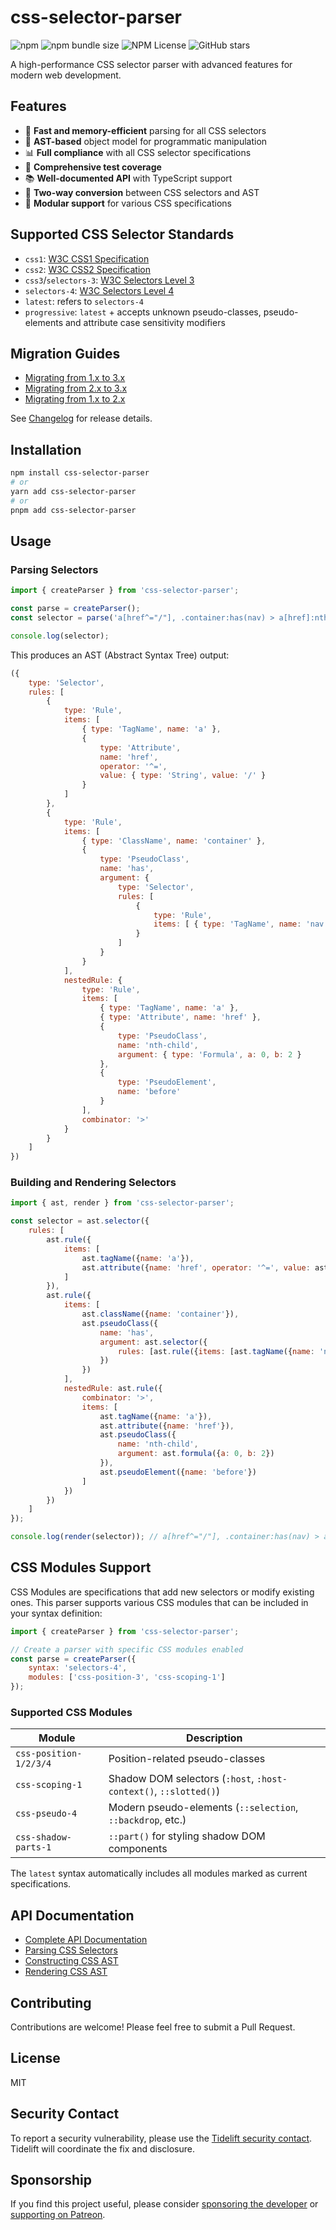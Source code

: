 # css-selector-parser

![npm](https://img.shields.io/npm/v/css-selector-parser)
![npm bundle size](https://img.shields.io/bundlephobia/minzip/css-selector-parser)
![NPM License](https://img.shields.io/npm/l/css-selector-parser)
![GitHub stars](https://img.shields.io/github/stars/mdevils/css-selector-parser)

A high-performance CSS selector parser with advanced features for modern web development.

## Features

- 🚀 **Fast and memory-efficient** parsing for all CSS selectors
- 🌳 **AST-based** object model for programmatic manipulation
- 📊 **Full compliance** with all CSS selector specifications
- 🧪 **Comprehensive test coverage**
- 📚 **Well-documented API** with TypeScript support
- 🔄 **Two-way conversion** between CSS selectors and AST
- 🧩 **Modular support** for various CSS specifications

## Supported CSS Selector Standards

- `css1`: [W3C CSS1 Specification](https://www.w3.org/TR/CSS1/)
- `css2`: [W3C CSS2 Specification](https://www.w3.org/TR/CSS2/)
- `css3`/`selectors-3`: [W3C Selectors Level 3](https://www.w3.org/TR/selectors-3/)
- `selectors-4`: [W3C Selectors Level 4](https://www.w3.org/TR/selectors-4/)
- `latest`: refers to `selectors-4`
- `progressive`: `latest` + accepts unknown pseudo-classes, pseudo-elements and attribute case sensitivity modifiers

## Migration Guides

- [Migrating from 1.x to 3.x](CHANGELOG.md#migrating-from-1x-to-3x)
- [Migrating from 2.x to 3.x](CHANGELOG.md#migrating-from-2x-to-3x)
- [Migrating from 1.x to 2.x](CHANGELOG.md#220)

See [Changelog](CHANGELOG.md) for release details.

## Installation

```bash
npm install css-selector-parser
# or
yarn add css-selector-parser
# or
pnpm add css-selector-parser
```

## Usage

### Parsing Selectors

```javascript
import { createParser } from 'css-selector-parser';

const parse = createParser();
const selector = parse('a[href^="/"], .container:has(nav) > a[href]:nth-child(2)::before');

console.log(selector);
```

This produces an AST (Abstract Syntax Tree) output:

```javascript
({
    type: 'Selector',
    rules: [
        {
            type: 'Rule',
            items: [
                { type: 'TagName', name: 'a' },
                {
                    type: 'Attribute',
                    name: 'href',
                    operator: '^=',
                    value: { type: 'String', value: '/' }
                }
            ]
        },
        {
            type: 'Rule',
            items: [
                { type: 'ClassName', name: 'container' },
                {
                    type: 'PseudoClass',
                    name: 'has',
                    argument: {
                        type: 'Selector',
                        rules: [
                            {
                                type: 'Rule',
                                items: [ { type: 'TagName', name: 'nav' } ]
                            }
                        ]
                    }
                }
            ],
            nestedRule: {
                type: 'Rule',
                items: [
                    { type: 'TagName', name: 'a' },
                    { type: 'Attribute', name: 'href' },
                    {
                        type: 'PseudoClass',
                        name: 'nth-child',
                        argument: { type: 'Formula', a: 0, b: 2 }
                    },
                    {
                        type: 'PseudoElement',
                        name: 'before'
                    }
                ],
                combinator: '>'
            }
        }
    ]
})
```

### Building and Rendering Selectors

```javascript
import { ast, render } from 'css-selector-parser';

const selector = ast.selector({
    rules: [
        ast.rule({
            items: [
                ast.tagName({name: 'a'}),
                ast.attribute({name: 'href', operator: '^=', value: ast.string({value: '/'})})
            ]
        }),
        ast.rule({
            items: [
                ast.className({name: 'container'}),
                ast.pseudoClass({
                    name: 'has',
                    argument: ast.selector({
                        rules: [ast.rule({items: [ast.tagName({name: 'nav'})]})]
                    })
                })
            ],
            nestedRule: ast.rule({
                combinator: '>',
                items: [
                    ast.tagName({name: 'a'}),
                    ast.attribute({name: 'href'}),
                    ast.pseudoClass({
                        name: 'nth-child',
                        argument: ast.formula({a: 0, b: 2})
                    }),
                    ast.pseudoElement({name: 'before'})
                ]
            })
        })
    ]
});

console.log(render(selector)); // a[href^="/"], .container:has(nav) > a[href]:nth-child(2)::before
```

## CSS Modules Support

CSS Modules are specifications that add new selectors or modify existing ones. This parser supports various CSS modules that can be included in your syntax definition:

```javascript
import { createParser } from 'css-selector-parser';

// Create a parser with specific CSS modules enabled
const parse = createParser({
    syntax: 'selectors-4',
    modules: ['css-position-3', 'css-scoping-1']
});
```

### Supported CSS Modules

| Module | Description |
|--------|-------------|
| `css-position-1/2/3/4` | Position-related pseudo-classes |
| `css-scoping-1` | Shadow DOM selectors (`:host`, `:host-context()`, `::slotted()`) |
| `css-pseudo-4` | Modern pseudo-elements (`::selection`, `::backdrop`, etc.) |
| `css-shadow-parts-1` | `::part()` for styling shadow DOM components |

The `latest` syntax automatically includes all modules marked as current specifications.

## API Documentation

- [Complete API Documentation](docs/modules.md)
- [Parsing CSS Selectors](docs/modules.md#createParser)
- [Constructing CSS AST](docs/modules.md#ast)
- [Rendering CSS AST](docs/modules.md#render)

## Contributing

Contributions are welcome! Please feel free to submit a Pull Request.

## License

MIT

## Security Contact

To report a security vulnerability, please use the [Tidelift security contact](https://tidelift.com/security). Tidelift will coordinate the fix and disclosure.

## Sponsorship

If you find this project useful, please consider [sponsoring the developer](https://github.com/sponsors/mdevils) or [supporting on Patreon](https://patreon.com/mdevils).
